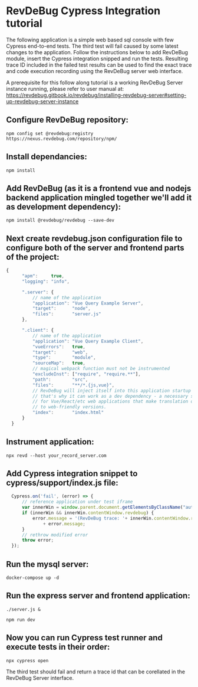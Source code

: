 # RevDeBug Cypress Integration tutorial

The following application is a simple web based sql console with few Cypress end-to-end tests.
The third test will fail caused by some latest changes to the application. Follow the instructions below to add RevDeBug module, insert the Cypress integration snipped and run the tests. 
Resulting trace ID included in the failed test results can be used to find the exact trace and code execution recording using the RevDeBug server web interface.

A prerequisite for this follow along tutorial is a working RevDeBug Server instance running, please refer to user manual at: https://revdebug.gitbook.io/revdebug/installing-revdebug-server#setting-up-revdebug-server-instance

## Configure RevDeBug repository:

    npm config set @revdebug:registry https://nexus.revdebug.com/repository/npm/

## Install dependancies: 

    npm install

## Add RevDeBug (as it is a frontend vue and nodejs backend application mingled together we'll add it as development dependency):

    npm install @revdebug/revdebug --save-dev

## Next create revdebug.json configuration file to configure both of the server and frontend parts of the project:

```javascript
{
      "apm":     true,
      "logging": "info",

      ".server": {
          // name of the application
          "application": "Vue Query Example Server",
          "target":      "node",
          "files":       "server.js"
      },

      ".client": {
          // name of the application
          "application": "Vue Query Example Client",
          "vueErrors":   true,
          "target":      "web",
          "type":        "module",
          "sourceMap":   true,
          // magical webpack function must not be instrumented
          "excludeInst": ["require", "require.**"],
          "path":        "src",
          "files":       "**/*.{js,vue}",
          // RevDeBug will inject itself into this application startup html file
          // that's why it can work as a dev dependency - a necessary step
          // for Vue/React/etc web applications that make translation of dependencies
          // to web-friendly versions.
          "index":       "index.html"
      }
  }
```

## Instrument application:

    npx revd --host your_record_server.com

## Add Cypress integration snippet to cypress/support/index.js file:

```javascript
  Cypress.on('fail', (error) => {
      // reference application under test iframe
      var innerWin = window.parent.document.getElementsByClassName("aut-iframe")[0];
      if (innerWin && innerWin.contentWindow.revdebug) { 
          error.message = '(RevDeBug trace: '+ innerWin.contentWindow.revdebug.lastBadTraceId +' )\n\n'
              + error.message;
      }
      // rethrow modified error
      throw error;
  });
```

## Run the mysql server:

    docker-compose up -d

## Run the express server and frontend application:

    ./server.js &

    npm run dev

## Now you can run Cypress test runner and execute tests in their order:

    npx cypress open

The third test should fail and return a trace id that can be corellated in the RevDeBug Server interface.
